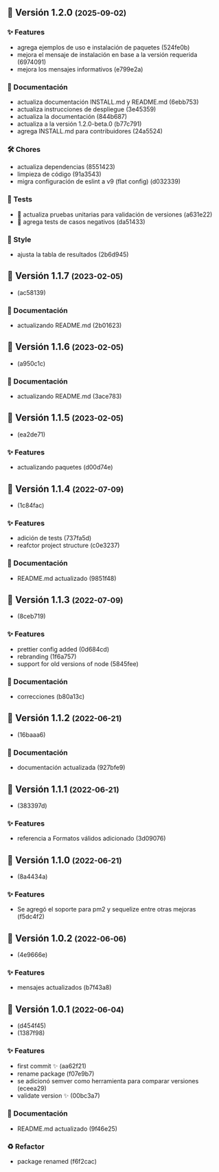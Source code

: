 ## 🚀 Versión 1.2.0 <small>(2025-09-02)</small>

### ✨ Features

* agrega ejemplos de uso e instalación de paquetes (524fe0b)
* mejora el mensaje de instalación en base a la versión requerida (6974091)
* mejora los mensajes informativos (e799e2a)

### 📖 Documentación

* actualiza documentación INSTALL.md y README.md (6ebb753)
* actualiza instrucciones de despliegue (3e45359)
* actualiza la documentación (844b687)
* actualiza a la versión 1.2.0-beta.0 (b77c791)
* agrega INSTALL.md para contribuidores (24a5524)

### 🛠 Chores

* actualiza dependencias (8551423)
* limpieza de código (91a3543)
* migra configuración de eslint a v9 (flat config) (d032339)

### 🧪 Tests

* 🧪 actualiza pruebas unitarias para validación de versiones (a631e22)
* 🧪 agrega tests de casos negativos (da51433)

### 🎨 Style

* ajusta la tabla de resultados (2b6d945)
## 🚀 Versión 1.1.7 <small>(2023-02-05)</small>

*  (ac58139)

### 📖 Documentación

* actualizando README.md (2b01623)
## 🚀 Versión 1.1.6 <small>(2023-02-05)</small>

*  (a950c1c)

### 📖 Documentación

* actualizando README.md (3ace783)
## 🚀 Versión 1.1.5 <small>(2023-02-05)</small>

*  (ea2de71)

### ✨ Features

* actualizando paquetes (d00d74e)
## 🚀 Versión 1.1.4 <small>(2022-07-09)</small>

*  (1c84fac)

### ✨ Features

* adición de tests (737fa5d)
* reafctor project structure (c0e3237)

### 📖 Documentación

* README.md actualizado (9851f48)
## 🚀 Versión 1.1.3 <small>(2022-07-09)</small>

*  (8ceb719)

### ✨ Features

* prettier config added (0d684cd)
* rebranding (1f6a757)
* support for old versions of node (5845fee)

### 📖 Documentación

* correcciones (b80a13c)
## 🚀 Versión 1.1.2 <small>(2022-06-21)</small>

*  (16baaa6)

### 📖 Documentación

* documentación actualizada (927bfe9)
## 🚀 Versión 1.1.1 <small>(2022-06-21)</small>

*  (383397d)

### ✨ Features

* referencia a Formatos válidos adicionado (3d09076)
## 🚀 Versión 1.1.0 <small>(2022-06-21)</small>

*  (8a4434a)

### ✨ Features

* Se agregó el soporte para pm2 y sequelize entre otras mejoras (f5dc4f2)
## 🚀 Versión 1.0.2 <small>(2022-06-06)</small>

*  (4e9666e)

### ✨ Features

* mensajes actualizados (b7f43a8)
## 🚀 Versión 1.0.1 <small>(2022-06-04)</small>

*  (d454f45)
*  (1387f98)

### ✨ Features

* first commit :sparkles: (aa62f21)
* rename package (f07e9b7)
* se adicionó semver como herramienta para comparar versiones (eceea29)
* validate version :sparkles: (00bc3a7)

### 📖 Documentación

* README.md actualizado (9f46e25)

### ♻️ Refactor

* package renamed (f6f2cac)
